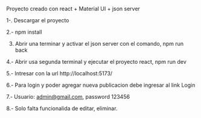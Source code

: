 Proyecto creado con react + Material UI + json server

1-. Descargar el proyecto

2.- npm install

3. Abrir una terminar y activar el json server con el comando, npm run back

4.- Abrir usa segunda terminal y ejecutar el proyecto react, npm run dev

5.- Intresar con la url http://localhost:5173/

6.- Para login y poder agregar nueva publicacion debe ingresar al link Login

7.- Usuario: admin@gmail.com, password 123456

8.- Solo falta funcionalida de editar, eliminar.
